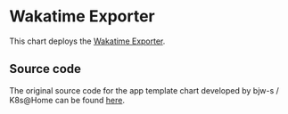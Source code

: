 # Wakatime Exporter

This chart deploys the [Wakatime Exporter](https://github.com/MacroPower/wakatime_exporter).

## Source code

The original source code for the app template chart developed by bjw-s / K8s@Home can be found
[here](https://github.com/bjw-s/helm-charts/tree/main/charts/other/app-template).
